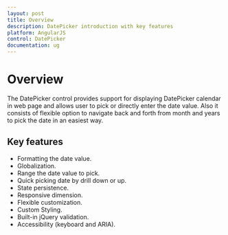 ```yaml
---
layout: post
title: Overview
description: DatePicker introduction with key features
platform: AngularJS
control: DatePicker
documentation: ug
---
```

# Overview 

The DatePicker control provides support for displaying DatePicker calendar in web page and allows user to pick or directly enter the date value. Also it consists of flexible option to navigate back and forth from month and years to pick the date in an easiest way.  

## Key features

* Formatting the date value.
* Globalization.
* Range the date value to pick.
* Quick picking date by drill down or up.
* State persistence.
* Responsive dimension.
* Flexible customization.
* Custom Styling.
* Built-in jQuery validation.
* Accessibility (keyboard and ARIA).

